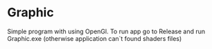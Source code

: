 # Graphic
Simple program with using OpenGl. To run app go to Release and run Graphic.exe (otherwise application can`t found shaders files)
